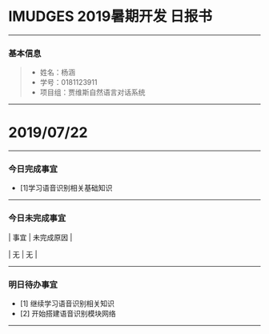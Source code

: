 # IMUDGES 2019暑期开发 日报书
-------


### 基本信息
> * 姓名：杨涵
> * 学号：0181123911
> * 项目组：贾维斯自然语言对话系统

-------


# 2019/07/22

-------

### 今日完成事宜
- [1]学习语音识别相关基础知识
-----
### 今日未完成事宜


| 事宜 | 未完成原因 | 

| 无 | 无 |



------
### 明日待办事宜
- [1] 继续学习语音识别相关知识
- [2] 开始搭建语音识别模块网络
-------
 
